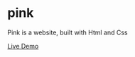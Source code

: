 # pink
Pink is a website, built with Html and Css

<a href='https://hanieh-mn.github.io/pink//pink.html'>Live Demo</a>
